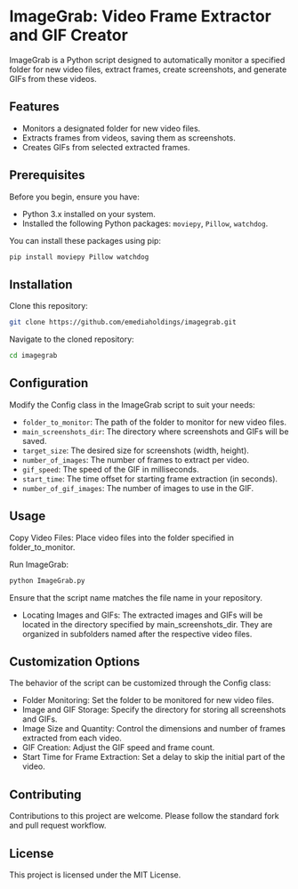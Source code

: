 # ImageGrab: Video Frame Extractor and GIF Creator

ImageGrab is a Python script designed to automatically monitor a specified folder for new video files, extract frames, create screenshots, and generate GIFs from these videos.

## Features

- Monitors a designated folder for new video files.
- Extracts frames from videos, saving them as screenshots.
- Creates GIFs from selected extracted frames.

## Prerequisites

Before you begin, ensure you have:
- Python 3.x installed on your system.
- Installed the following Python packages: `moviepy`, `Pillow`, `watchdog`.

You can install these packages using pip:
```bash
pip install moviepy Pillow watchdog
```

## Installation

Clone this repository:
```bash
git clone https://github.com/emediaholdings/imagegrab.git
```
Navigate to the cloned repository:
```bash
cd imagegrab
```

## Configuration
Modify the Config class in the ImageGrab script to suit your needs:

- `folder_to_monitor`: The path of the folder to monitor for new video files.
- `main_screenshots_dir`: The directory where screenshots and GIFs will be saved.
- `target_size`: The desired size for screenshots (width, height).
- `number_of_images`: The number of frames to extract per video.
- `gif_speed`: The speed of the GIF in milliseconds.
- `start_time`: The time offset for starting frame extraction (in seconds).
- `number_of_gif_images`: The number of images to use in the GIF.

## Usage
Copy Video Files: Place video files into the folder specified in folder_to_monitor.

Run ImageGrab:
```bash
python ImageGrab.py
```
Ensure that the script name matches the file name in your repository.

- Locating Images and GIFs: The extracted images and GIFs will be located in the directory specified by main_screenshots_dir. They are organized in subfolders named after the respective video files.

## Customization Options
The behavior of the script can be customized through the Config class:

- Folder Monitoring: Set the folder to be monitored for new video files.
- Image and GIF Storage: Specify the directory for storing all screenshots and GIFs.
- Image Size and Quantity: Control the dimensions and number of frames extracted from each video.
- GIF Creation: Adjust the GIF speed and frame count.
- Start Time for Frame Extraction: Set a delay to skip the initial part of the video.

## Contributing
Contributions to this project are welcome. Please follow the standard fork and pull request workflow.

## License
This project is licensed under the MIT License.

